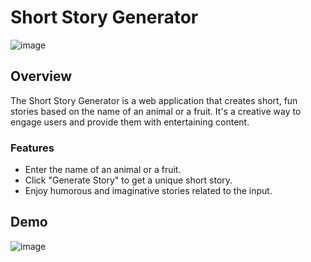 # Short Story Generator

![image](https://github.com/killshotroxs/mygpt/assets/110211249/6041cd9e-c943-4d9d-8fa4-d759635f66ed)


## Overview

The Short Story Generator is a web application that creates short, fun stories based on the name of an animal or a fruit. It's a creative way to engage users and provide them with entertaining content.

### Features

- Enter the name of an animal or a fruit.
- Click "Generate Story" to get a unique short story.
- Enjoy humorous and imaginative stories related to the input.

## Demo

![image](https://github.com/killshotroxs/mygpt/assets/110211249/14e93a32-16fc-4105-b136-cf7919b50759)
